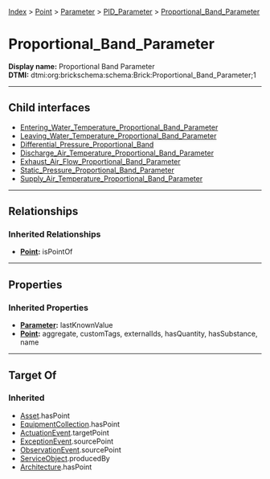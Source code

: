[Index](../../../../index.md) > [Point](../../../Point.md) > [Parameter](../../Parameter.md) > [PID_Parameter](../PID_Parameter.md) > [Proportional_Band_Parameter](#)
# Proportional_Band_Parameter

**Display name:** Proportional Band Parameter<br />
**DTMI:** dtmi:org:brickschema:schema:Brick:Proportional_Band_Parameter;1

---

## Child interfaces
* [Entering_Water_Temperature_Proportional_Band_Parameter](Entering_Water_Temperature_Proportional_Band_Parameter.md)
* [Leaving_Water_Temperature_Proportional_Band_Parameter](Leaving_Water_Temperature_Proportional_Band_Parameter.md)
* [Differential_Pressure_Proportional_Band](Differential_Pressure_Proportional_Band/Differential_Pressure_Proportional_Band.md)
* [Discharge_Air_Temperature_Proportional_Band_Parameter](Discharge_Air_Temperature_Proportional_Band_Parameter/Discharge_Air_Temperature_Proportional_Band_Parameter.md)
* [Exhaust_Air_Flow_Proportional_Band_Parameter](Exhaust_Air_Flow_Proportional_Band_Parameter/Exhaust_Air_Flow_Proportional_Band_Parameter.md)
* [Static_Pressure_Proportional_Band_Parameter](Static_Pressure_Proportional_Band_Parameter/Static_Pressure_Proportional_Band_Parameter.md)
* [Supply_Air_Temperature_Proportional_Band_Parameter](Supply_Air_Temperature_Proportional_Band_Parameter/Supply_Air_Temperature_Proportional_Band_Parameter.md)

---

## Relationships

### Inherited Relationships
* **[Point](../../../Point.md):** isPointOf

---

## Properties

### Inherited Properties
* **[Parameter](../../Parameter.md):** lastKnownValue
* **[Point](../../../Point.md):** aggregate, customTags, externalIds, hasQuantity, hasSubstance, name

---

## Target Of
### Inherited
* [Asset](../../../../Asset/Asset.md).hasPoint
* [EquipmentCollection](../../../../Collection/EquipmentCollection.md).hasPoint
* [ActuationEvent](../../../../Event/PointEvent/ActuationEvent.md).targetPoint
* [ExceptionEvent](../../../../Event/PointEvent/ExceptionEvent.md).sourcePoint
* [ObservationEvent](../../../../Event/PointEvent/ObservationEvent.md).sourcePoint
* [ServiceObject](../../../../Information/ServiceObject/ServiceObject.md).producedBy
* [Architecture](../../../../Space/Architecture/Architecture.md).hasPoint
